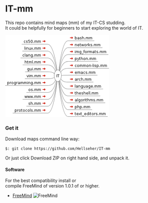 # IT-mm


This repo contains mind maps (mm) of my IT-CS studding.  
It could be helpfully for beginners to start exploring the world of IT.  

![IT](./IT.png)

### Get it
Download maps command line way:

    $: git clone https://github.com/Hellseher/IT-mm  

Or just click Download ZIP on right hand side, and unpack it.

#### Software
For the best compatibility install or  
compile FreeMind of version 1.0.1 of or higher. 
+   [FreeMind](http://freemind.sourceforge.net/wiki/index.php/Main_Page)
   ![FreeMind](http://a.fsdn.com/allura/p/freemind/icon) 
